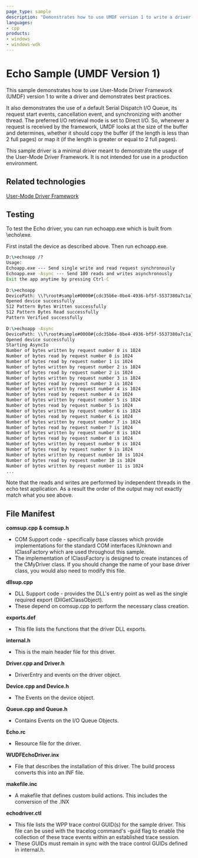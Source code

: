 ```yaml
---
page_type: sample
description: "Demonstrates how to use UMDF version 1 to write a driver and demonstrates best practices."
languages:
- cpp
products:
- windows
- windows-wdk
---
```


<!---
    name: Echo Sample (UMDF Version 1)
    platform: UMDF1
    language: cpp
    category: General WDF
    description: Demonstrates how to use UMDF version 1 to write a driver and demonstrates best practices.
    samplefwlink: http://go.microsoft.com/fwlink/p/?LinkId=617707
--->

# Echo Sample (UMDF Version 1)

This sample demonstrates how to use User-Mode Driver Framework (UMDF) version 1 to write a driver and demonstrates best practices.

It also demonstrates the use of a default Serial Dispatch I/O Queue, its request start events, cancellation event, and synchronizing with another thread. The preferred I/O retrieval mode is set to Direct I/O. So, whenever a request is received by the framework, UMDF looks at the size of the buffer and determines, whether it should copy the buffer (if the length is less than 2 full pages) or map it (if the length is greater or equal to 2 full pages).

This sample driver is a minimal driver meant to demonstrate the usage of the User-Mode Driver Framework. It is not intended for use in a production environment.

Related technologies
--------------------

[User-Mode Driver Framework](http://msdn.microsoft.com/en-us/library/windows/hardware/ff560456)

Testing
-------

To test the Echo driver, you can run echoapp.exe which is built from \\echo\\exe.

First install the device as described above. Then run echoapp.exe.

```cmd
D:\>echoapp /?
Usage:
Echoapp.exe --- Send single write and read request synchronously
Echoapp.exe -Async --- Send 100 reads and writes asynchronously
Exit the app anytime by pressing Ctrl-C
 
D:\>echoapp
DevicePath: \\?\root#sample#0000#{cdc35b6e-0be4-4936-bf5f-5537380a7c1a}
Opened device successfully
512 Pattern Bytes Written successfully
512 Pattern Bytes Read successfully
Pattern Verified successfully
 
D:\>echoapp -Async
DevicePath: \\?\root#sample#0000#{cdc35b6e-0be4-4936-bf5f-5537380a7c1a}
Opened device successfully
Starting AsyncIo
Number of bytes written by request number 0 is 1024
Number of bytes read by request number 0 is 1024
Number of bytes read by request number 1 is 1024
Number of bytes written by request number 2 is 1024
Number of bytes read by request number 2 is 1024
Number of bytes written by request number 3 is 1024
Number of bytes read by request number 3 is 1024
Number of bytes written by request number 4 is 1024
Number of bytes read by request number 4 is 1024
Number of bytes written by request number 5 is 1024
Number of bytes read by request number 5 is 1024
Number of bytes written by request number 6 is 1024
Number of bytes read by request number 6 is 1024
Number of bytes written by request number 7 is 1024
Number of bytes read by request number 7 is 1024
Number of bytes written by request number 8 is 1024
Number of bytes read by request number 8 is 1024
Number of bytes written by request number 9 is 1024
Number of bytes read by request number 9 is 1024
Number of bytes written by request number 10 is 1024
Number of bytes read by request number 10 is 1024
Number of bytes written by request number 11 is 1024
...
```

Note that the reads and writes are performed by independent threads in the echo test application. As a result the order of the output may not exactly match what you see above.

File Manifest
-------------

**comsup.cpp & comsup.h**

- COM Support code - specifically base classes which provide implementations for the standard COM interfaces IUnknown and IClassFactory which are used throughout this sample.
- The implementation of IClassFactory is designed to create instances of the CMyDriver class. If you should change the name of your base driver class, you would also need to modify this file.

**dllsup.cpp**

- DLL Support code - provides the DLL's entry point as well as the single required export (DllGetClassObject).
- These depend on comsup.cpp to perform the necessary class creation.

**exports.def**

- This file lists the functions that the driver DLL exports.

**internal.h**

- This is the main header file for this driver.

**Driver.cpp and Driver.h**

- DriverEntry and events on the driver object.

**Device.cpp and Device.h**

- The Events on the device object.

**Queue.cpp and Queue.h**

- Contains Events on the I/O Queue Objects.

**Echo.rc**

- Resource file for the driver.

**WUDFEchoDriver.inx**

- File that describes the installation of this driver. The build process converts this into an INF file.

**makefile.inc**

- A makefile that defines custom build actions. This includes the conversion of the .INX 

**echodriver.ctl**

- This file lists the WPP trace control GUID(s) for the sample driver. This file can be used with the tracelog command's -guid flag to enable the collection of these trace events within an established trace session.
- These GUIDs must remain in sync with the trace control GUIDs defined in internal.h.
